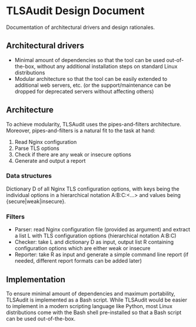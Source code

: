 # TLSAudit Design Document 

Documentation of architectural drivers and design rationales.

## Architectural drivers

* Minimal amount of dependencies so that the tool can be used out-of-the-box, without any additional installation steps on standard Linux distributions
* Modular architecture so that the tool can be easily extended to additional web servers, etc. (or the support/maintenance can be dropped for deprecated servers without affecting others)

## Architecture

To achieve modularity, TLSAudit uses the pipes-and-filters architecture. Moreover, pipes-and-filters is a natural fit to the task at hand:

1. Read Nginx configuration 
2. Parse TLS options
3. Check if there are any weak or insecure options
4. Generate and output a report

### Data structures

Dictionary D of all Nginx TLS configuration options, with keys being the individual options in a hierarchical notation A:B:C:<...> and values being {secure|weak|insecure}.

### Filters

* Parser: read Nginx configuration file (provided as argument) and extract a list L with TLS configuration options (hierarchical notation A:B:C)
* Checker: take L and dictionary D as input, output list R containing configuration options which are either weak or insecure
* Reporter: take R as input and generate a simple command line report (if needed, different report formats can be added later)

## Implementation

To ensure minimal amount of dependencies and maximum portability, TLSAudit is implemented as a Bash script. While TLSAudit would be easier to implement in a modern scripting language like Python, most Linux distributions come with the Bash shell pre-installed so that a Bash script can be used out-of-the-box.

